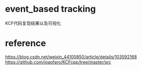 # event_based tracking
KCF代码复现结果以及可视化


# reference
https://blog.csdn.net/weixin_44100850/article/details/103592168
https://github.com/joaofaro/KCFcpp/tree/master/src

